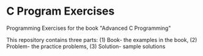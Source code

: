 C Program Exercises
================

Programming Exercises for the book "Advanced C Programming"

This repository contains three parts: (1) Book- the examples in the book, (2) Problem- the practice problems, (3) Solution- sample solutions

